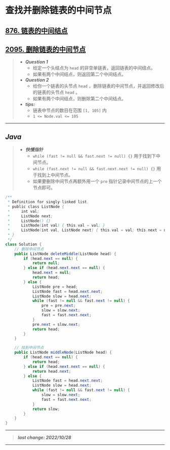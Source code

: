 # 查找并删除链表的中间节点

## [876. 链表的中间结点](https://leetcode.cn/problems/middle-of-the-linked-list/)

## [2095. 删除链表的中间节点](https://leetcode.cn/problems/delete-the-middle-node-of-a-linked-list/)

> - ***Question 1***
>   - 给定一个头结点为 `head` 的非空单链表，返回链表的中间结点。
>   - 如果有两个中间结点，则返回第二个中间结点。
> - ***Question 2***
>   - 给你一个链表的头节点 `head` ，删除链表的中间节点，并返回修改后的链表的头节点 `head` 。
>   - 如果有两个中间结点，则删除第二个中间结点。
> - ***tips:***
>   - 链表中节点的数目在范围 `[1, 105]` 内
>   - `1 <= Node.val <= 105`

---

## *Java*

> - ***快慢指针***
>   - `while (fast != null && fast.next != null) {}` 用于找到下中间节点。
>   - `while (fast.next != null && fast.next.next != null) {}` 用于找到上中间节点。
>   - 如果要删除中间节点再额外用一个 `pre` 指针记录中间节点的上一个节点即可。

```java
/**
 * Definition for singly-linked list.
 * public class ListNode {
 *     int val;
 *     ListNode next;
 *     ListNode() {}
 *     ListNode(int val) { this.val = val; }
 *     ListNode(int val, ListNode next) { this.val = val; this.next = next; }
 * }
 */
class Solution {
    // 删除中间节点
    public ListNode deleteMiddle(ListNode head) {
        if (head.next == null) {
            return null;
        } else if (head.next.next == null) {
            head.next = null;
            return head;
        } else {
            ListNode pre = head;
            ListNode fast = head.next.next;
            ListNode slow = head.next;
            while (fast != null && fast.next != null) {
                pre = pre.next;
                slow = slow.next;
                fast = fast.next.next;
            }
            pre.next = slow.next;
            return head;
        }
    }

    // 找到中间节点
    public ListNode middleNode(ListNode head) {
        if (head.next == null) {
            return head;
        } else if (head.next.next == null) {
            return head.next;
        } else {
            ListNode fast = head.next.next;
            ListNode slow = head.next;
            while (fast != null && fast.next != null) {
                slow = slow.next;
                fast = fast.next.next;
            }
            return slow;
        }
    }
}
```

---

> ***last change: 2022/10/28***

---
